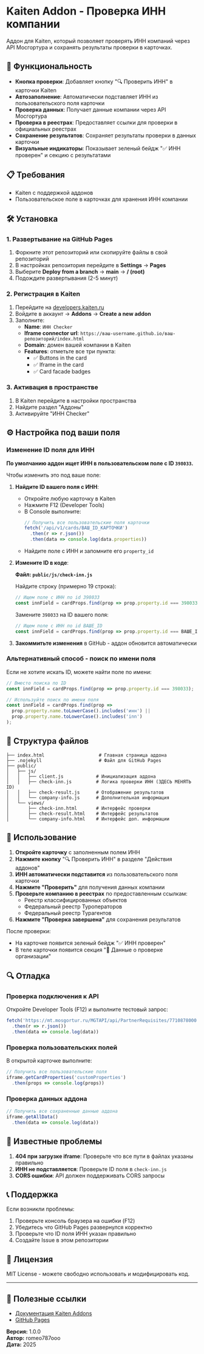 # Kaiten Addon - Проверка ИНН компании

Аддон для Kaiten, который позволяет проверять ИНН компаний через API Мосгортура и сохранять результаты проверки в карточках.

## 🚀 Функциональность

- **Кнопка проверки**: Добавляет кнопку "🔍 Проверить ИНН" в карточки Kaiten
- **Автозаполнение**: Автоматически подставляет ИНН из пользовательского поля карточки
- **Проверка данных**: Получает данные компании через API Мосгортура
- **Проверка в реестрах**: Предоставляет ссылки для проверки в официальных реестрах
- **Сохранение результатов**: Сохраняет результаты проверки в данных карточки
- **Визуальные индикаторы**: Показывает зеленый бейдж "✅ ИНН проверен" и секцию с результатами

## 📋 Требования

- Kaiten с поддержкой аддонов
- Пользовательское поле в карточках для хранения ИНН компании

## 🛠 Установка

### 1. Развертывание на GitHub Pages

1. Форкните этот репозиторий или скопируйте файлы в свой репозиторий
2. В настройках репозитория перейдите в **Settings** → **Pages**
3. Выберите **Deploy from a branch** → **main** → **/ (root)**
4. Подождите развертывания (2-5 минут)

### 2. Регистрация в Kaiten

1. Перейдите на [developers.kaiten.ru](https://developers.kaiten.ru)
2. Войдите в аккаунт → **Addons** → **Create a new addon**
3. Заполните:
   - **Name**: `ИНН Checker`
   - **Iframe connector url**: `https://ваш-username.github.io/ваш-репозиторий/index.html`
   - **Domain**: домен вашей компании в Kaiten
   - **Features**: отметьте все три пункта:
     - ✅ Buttons in the card
     - ✅ Iframe in the card
     - ✅ Card facade badges

### 3. Активация в пространстве

1. В Kaiten перейдите в настройки пространства
2. Найдите раздел "Аддоны" 
3. Активируйте "ИНН Checker"

## ⚙️ Настройка под ваши поля

### Изменение ID поля для ИНН

**По умолчанию аддон ищет ИНН в пользовательском поле с ID `398033`.**

Чтобы изменить это под ваше поле:

1. **Найдите ID вашего поля с ИНН**:
   - Откройте любую карточку в Kaiten
   - Нажмите F12 (Developer Tools)
   - В Console выполните:
     ```javascript
     // Получить все пользовательские поля карточки
     fetch('/api/v1/cards/ВАШ_ID_КАРТОЧКИ')
       .then(r => r.json())
       .then(data => console.log(data.properties))
     ```
   - Найдите поле с ИНН и запомните его `property_id`

2. **Измените ID в коде**:
   
   **Файл: `public/js/check-inn.js`**
   
   Найдите строку (примерно 19 строка):
   ```javascript
   // Ищем поле с ИНН по id 398033
   const innField = cardProps.find(prop => prop.property.id === 398033);
   ```
   
   Замените `398033` на ID вашего поля:
   ```javascript
   // Ищем поле с ИНН по id ВАШЕ_ID
   const innField = cardProps.find(prop => prop.property.id === ВАШЕ_ID);
   ```

3. **Закоммитьте изменения** в GitHub - аддон обновится автоматически

### Альтернативный способ - поиск по имени поля

Если не хотите искать ID, можете найти поле по имени:

```javascript
// Вместо поиска по ID
const innField = cardProps.find(prop => prop.property.id === 398033);

// Используйте поиск по имени поля
const innField = cardProps.find(prop => 
  prop.property.name.toLowerCase().includes('инн') || 
  prop.property.name.toLowerCase().includes('inn')
);
```

## 🔧 Структура файлов

```
├── index.html                    # Главная страница аддона
├── .nojekyll                     # Файл для GitHub Pages
├── public/
│   ├── js/
│   │   ├── client.js            # Инициализация аддона
│   │   ├── check-inn.js         # Логика проверки ИНН (ЗДЕСЬ МЕНЯТЬ ID)
│   │   ├── check-result.js      # Отображение результатов
│   │   └── company-info.js      # Дополнительная информация
│   └── views/
│       ├── check-inn.html       # Интерфейс проверки
│       ├── check-result.html    # Интерфейс результатов
│       └── company-info.html    # Интерфейс доп. информации
```

## 📝 Использование

1. **Откройте карточку** с заполненным полем ИНН
2. **Нажмите кнопку** "🔍 Проверить ИНН" в разделе "Действия аддонов"
3. **ИНН автоматически подставится** из пользовательского поля карточки
4. **Нажмите "Проверить"** для получения данных компании
5. **Проверьте компанию в реестрах** по предоставленным ссылкам:
   - Реестр классифицированных объектов
   - Федеральный реестр Туроператоров  
   - Федеральный реестр Турагентов
6. **Нажмите "Проверка завершена"** для сохранения результатов

После проверки:
- На карточке появится зеленый бейдж "✅ ИНН проверен"
- В теле карточки появится секция "🏢 Данные о проверке организации"

## 🔍 Отладка

### Проверка подключения к API

Откройте Developer Tools (F12) и выполните тестовый запрос:

```javascript
fetch('https://mt.mosgortur.ru/MGTAPI/api/PartnerRequisites/7710878000')
  .then(r => r.json())
  .then(data => console.log(data))
```

### Проверка пользовательских полей

В открытой карточке выполните:

```javascript
// Получить все пользовательские поля
iframe.getCardProperties('customProperties')
  .then(props => console.log(props))
```

### Проверка данных аддона

```javascript
// Получить все сохраненные данные аддона
iframe.getAllData()
  .then(data => console.log(data))
```

## 🐛 Известные проблемы

1. **404 при загрузке iframe**: Проверьте что все пути в файлах указаны правильно
2. **ИНН не подставляется**: Проверьте ID поля в `check-inn.js`
3. **CORS ошибки**: API должен поддерживать CORS запросы

## 📞 Поддержка

Если возникли проблемы:
1. Проверьте консоль браузера на ошибки (F12)
2. Убедитесь что GitHub Pages развернулся корректно
3. Проверьте что ID поля ИНН указан правильно
4. Создайте Issue в этом репозитории

## 📄 Лицензия

MIT License - можете свободно использовать и модифицировать код.

---

## 🔗 Полезные ссылки

- [Документация Kaiten Addons](https://developers.kaiten.ru)
- [GitHub Pages](https://pages.github.com/)

**Версия:** 1.0.0  
**Автор:** romeo787ooo  
**Дата:** 2025
